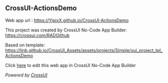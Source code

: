 ## CrossUI-ActionsDemo
Web app url : https://YipixX.github.io/CrossUI-ActionsDemo

This project was created by CrossUI No-Code App Builder: https://crossui.com/RADGithub

Based on template: https://linb.github.io/CrossUI_Assets/assets/projects/Simple/xui_project_tpl_ActionsDemo

Click [here](https://crossui.com/RADGithub/#!from=github&owner=YipixX&repo=CrossUI-ActionsDemo) to edit this web app in CrossUI No-Code App Builder

<i>Powered by [CrossUI](https://crossui.com)</i>

